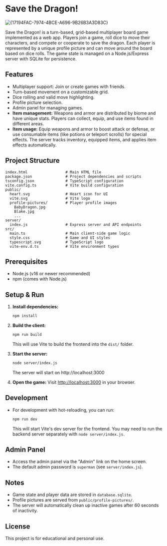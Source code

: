 # Save the Dragon!
![{17194FAC-7974-4BCE-A696-9B26B3A3D83C}](https://github.com/user-attachments/assets/cc456995-6eb1-4f98-bbd8-6de25fc125e5)

Save the Dragon! is a turn-based, grid-based multiplayer board game implemented as a web app. Players join a game, roll dice to move their characters, and compete or cooperate to save the dragon. Each player is represented by a unique profile picture and can move around the board based on dice rolls. The game state is managed on a Node.js/Express server with SQLite for persistence.

## Features
- Multiplayer support: Join or create games with friends.
- Turn-based movement on a customizable grid.
- Dice rolling and valid move highlighting.
- Profile picture selection.
- Admin panel for managing games.
- **Item management:** Weapons and armor are distributed by biome and have unique stats. Players can collect, equip, and use items found in different areas.
- **Item usage:** Equip weapons and armor to boost attack or defense, or use consumable items (like potions or teleport scrolls) for special effects. The server tracks inventory, equipped items, and applies item effects automatically.

## Project Structure

```
index.html                 # Main HTML file
package.json               # Project dependencies and scripts
tsconfig.json              # TypeScript configuration
vite.config.ts             # Vite build configuration
public/
  heart.svg                # Heart icon for UI
  vite.svg                 # Vite logo
  profile-pictures/        # Player profile images
    BabyDragon.jpg
    Blake.jpg
    ...
server/
  index.js                 # Express server and API endpoints
src/
  main.ts                  # Main client-side game logic
  style.css                # Game and UI styles
  typescript.svg           # TypeScript logo
  vite-env.d.ts            # Vite environment types
```

## Prerequisites
- Node.js (v16 or newer recommended)
- npm (comes with Node.js)

## Setup & Run

1. **Install dependencies:**
   ```sh
   npm install
   ```

2. **Build the client:**
   ```sh
   npm run build
   ```
   This will use Vite to build the frontend into the `dist/` folder.

3. **Start the server:**
   ```sh
   node server/index.js
   ```
   The server will start on http://localhost:3000

4. **Open the game:**
   Visit [http://localhost:3000](http://localhost:3000) in your browser.

## Development
- For development with hot-reloading, you can run:
  ```sh
  npm run dev
  ```
  This will start Vite's dev server for the frontend. You may need to run the backend server separately with `node server/index.js`.

## Admin Panel
- Access the admin panel via the "Admin" link on the home screen.
- The default admin password is `superman` (see `server/index.js`).

## Notes
- Game state and player data are stored in `database.sqlite`.
- Profile pictures are served from `public/profile-pictures/`.
- The server will automatically clean up inactive games after 60 seconds of inactivity.

## License
This project is for educational and personal use.
